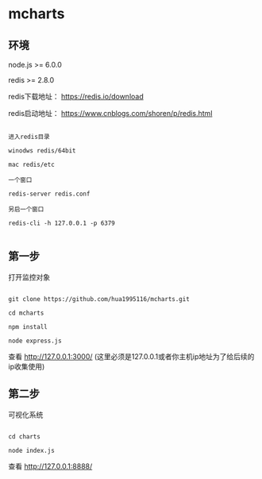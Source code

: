 # mcharts

## 环境

node.js >= 6.0.0

redis >= 2.8.0

redis下载地址： https://redis.io/download

redis启动地址： https://www.cnblogs.com/shoren/p/redis.html

```

进入redis目录

winodws redis/64bit

mac redis/etc

一个窗口

redis-server redis.conf 

另启一个窗口

redis-cli -h 127.0.0.1 -p 6379


```


## 第一步

打开监控对象

```

git clone https://github.com/hua1995116/mcharts.git

cd mcharts

npm install 

node express.js

```

查看 http://127.0.0.1:3000/ (这里必须是127.0.0.1或者你主机ip地址为了给后续的ip收集使用)


## 第二步

可视化系统

```

cd charts

node index.js

```

查看 http://127.0.0.1:8888/
